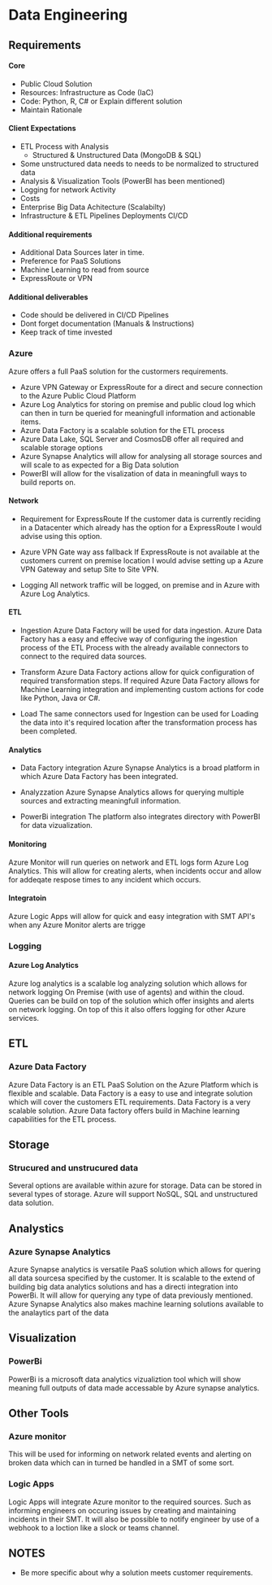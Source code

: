 # Data Engineering

## Requirements
#### Core
  - Public Cloud Solution
  - Resources: Infrastructure as Code (IaC)
  - Code: Python, R, C# or Explain different solution
  - Maintain Rationale

#### Client Expectations
  - ETL Process with Analysis
    - Structured & Unstructured Data (MongoDB & SQL)
  - Some unstructured data needs to needs to be normalized to structured data
  - Analysis & Visualization Tools (PowerBI has been mentioned)
  - Logging for network Activity
  - Costs
  - Enterprise Big Data Achitecture (Scalabilty)
  - Infrastructure & ETL Pipelines Deployments CI/CD

#### Additional requirements
  - Additional Data Sources later in time.
  - Preference for PaaS Solutions
  - Machine Learning to read from source
  - ExpressRoute or VPN

#### Additional deliverables
  - Code should be delivered in CI/CD Pipelines
  - Dont forget documentation (Manuals & Instructions)
  - Keep track of time invested
  
### Azure
Azure offers a full PaaS solution for the custormers requirements. 
- Azure VPN Gateway or ExpressRoute for a direct and secure connection to the Azure Public Cloud Platform
- Azure Log Analytics for storing on premise and public cloud log which can then in turn be queried for meaningfull information and actionable items.
- Azure Data Factory is a scalable solution for the ETL process
- Azure Data Lake, SQL Server and CosmosDB offer all required and scalable storage options
- Azure Synapse Analytics will allow for analysing all storage sources and will scale to as expected for a Big Data solution
- PowerBI will allow for the visalization of data in meaningfull ways to build reports on.

#### Network
- Requirement for ExpressRoute
If the customer data is currently reciding in a Datacenter which already has the option for a ExpressRoute I would advise using this option.

- Azure VPN Gate way ass fallback
If ExpressRoute is not available at the customers current on premise location I would advise setting up a Azure VPN Gateway and setup Site to Site VPN.

- Logging 
All network traffic will be logged, on premise and in Azure with Azure Log Analytics.

#### ETL
-  Ingestion
Azure Data Factory will be used for data ingestion. Azure Data Factory has a easy and effecive way of configuring the ingestion process of the ETL Process with the already available connectors to connect to the required data sources.

- Transform
Azure Data Factory actions allow for quick configuration of required transformation steps. If required Azure Data Factory allows for Machine Learning integration and implementing custom actions for code like Python, Java or C#.

- Load
The same connectors used for Ingestion can be used for Loading the data into it's required location after the transformation process has been completed. 

#### Analytics
- Data Factory integration
Azure Synapse Analytics is a broad platform in which Azure Data Factory has been integrated. 

- Analyzzation
Azure Synapse Analytics allows for querying multiple sources and extracting meaningfull information. 

- PowerBi integration
The platform also integrates directory with PowerBI for data vizualization.

#### Monitoring
Azure Monitor will run queries on network and ETL logs form Azure Log Analytics. This will allow for creating alerts, when incidents occur and allow for addeqate respose times to any incident which occurs.

#### Integratoin
Azure Logic Apps will allow for quick and easy integration with SMT API's when any Azure Monitor alerts are trigge
### Logging
#### Azure Log Analytics
Azure log analytics is a scalable log analyzing solution which allows for network logging On Premise (with use of agents) and within the cloud. Queries can be build on top of the solution which offer insights and alerts on network logging. On top of this it also offers logging for other Azure services.


## ETL
### Azure Data Factory
Azure Data Factory is an ETL PaaS Solution on the Azure Platform which is flexible and scalable. Data Factory is a easy to use and integrate solution which will cover the customers ETL requirements. Data Factory is a very scalable solution. Azure Data factory offers build in Machine learning capabilities for the ETL process.


## Storage
### Strucured and unstrucured data
Several options are available within azure for storage. Data can be stored in several types of storage. Azure will support NoSQL, SQL and unstructured data solution. 


## Analystics
### Azure Synapse Analytics
Azure Synapse analytics is versatile PaaS solution which allows for quering all data sourcesa specified by the customer. It is scalable to the extend of building big data analytics solutions and has a directi integration into PowerBi. It will allow for querying any type of data previously mentioned. Azure Synapse Analytics also makes machine learning solutions available to the analaytics part of the data

## Visualization
### PowerBi
PowerBi is a microsoft data analytics vizualiztion tool which will show meaning full outputs of data made accessable by Azure synapse analytics.

## Other Tools
### Azure monitor
This will be used for informing on network related events and alerting on broken data which can in turned be handled in a SMT of some sort.

### Logic Apps
Logic Apps will integrate Azure monitor to the required sources. Such as informing engineers on occuring issues by creating and maintaining incidents in their SMT. It will also be possible to notify engineer by use of a webhook to a loction like a slock or teams channel.


## NOTES

- Be more specific about why a solution meets customer requirements.